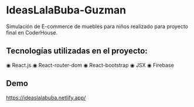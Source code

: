 # IdeasLalaBuba-Guzman
Simulación de E-commerce de muebles para niños realizado para proyecto final en CoderHouse.
##  Tecnologías utilizadas en el proyecto:

◉ React.js
◉ React-router-dom
◉ React-bootstrap
◉ JSX
◉ Firebase

## Demo

https://ideaslalabuba.netlify.app/

